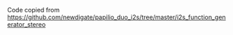 Code copied from https://github.com/newdigate/papilio_duo_i2s/tree/master/i2s_function_generator_stereo

